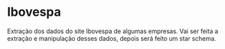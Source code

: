 # Ibovespa
Extração dos dados do site Ibovespa de algumas empresas.
Vai ser feita a extração e manipulação desses dados, depois será feito um star schema.
